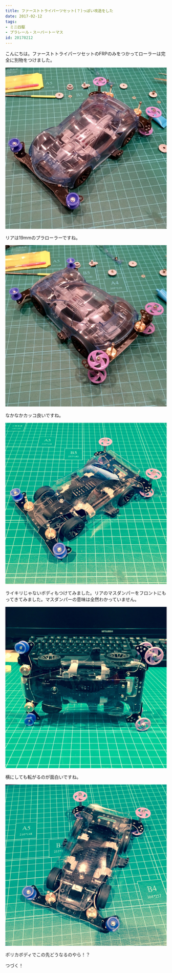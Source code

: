 ```yaml
---
title: ファーストトライパーツセット(？)っぽい改造をした
date: 2017-02-12
tags:
- ミニ四駆
- プラレール・スーパートーマス
id: 20170212
---
```


<p class="sentence">
こんにちは。ファーストトライパーツセットのFRPのみをつかってローラーは完全に別物をつけました。
</p>
<div class="center"><img class="img-fluid" src="/photo/diary/2017.02.12_01.jpg"></div>
<p class="sentence spacing">リアは19mmのプラローラーですね。</p>
<div class="center"><img class="img-fluid" src="/photo/diary/2017.02.12_02.jpg"></div>
<p class="sentence spacing">なかなかカッコ良いですね。</p>
<div class="center"><img class="img-fluid" src="/photo/diary/2017.02.12_03.jpg"></div>
<p class="sentence spacing">ライキリじゃないボディもつけてみました。リアのマスダンパーをフロントにもってきてみました。マスダンパーの意味は全然わかっていません。</p>
<div class="center"><img class="img-fluid" src="/photo/diary/2017.02.12_04.jpg"></div>
<p class="sentence spacing">横にしても転がるのが面白いですね。</p>
<div class="center"><img class="img-fluid" src="/photo/diary/2017.02.12_05.jpg"></div>
<p class="sentence spacing">ポリカボディでこの先どうなるのやら！？</p>
<p class="sentence spacing">つづく！</p>

